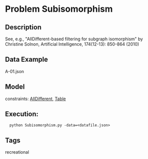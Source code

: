 # Problem Subisomorphism
## Description
See, e.g., "AllDifferent-based filtering for subgraph isomorphism"  by Christine Solnon, Artificial Intelligence, 174(12-13): 850-864 (2010)

## Data Example
  A-01.json

## Model
  constraints: [AllDifferent](http://pycsp.org/documentation/constraints/AllDifferent), [Table](http://pycsp.org/documentation/constraints/Table)

## Execution:
```
  python Subisomorphism.py -data=<datafile.json>
```

## Tags
  recreational
